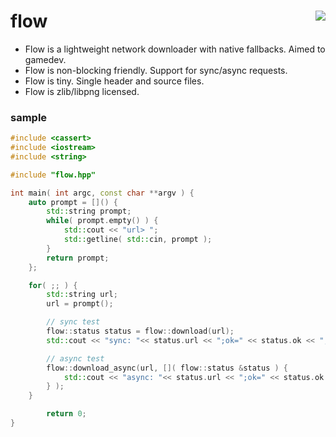 flow <a href="https://travis-ci.org/r-lyeh/flow"><img src="https://api.travis-ci.org/r-lyeh/flow.svg?branch=master" align="right" /></a>
====

- Flow is a lightweight network downloader with native fallbacks. Aimed to gamedev.
- Flow is non-blocking friendly. Support for sync/async requests.
- Flow is tiny. Single header and source files.
- Flow is zlib/libpng licensed.

### sample
```c++
#include <cassert>
#include <iostream>
#include <string>

#include "flow.hpp"

int main( int argc, const char **argv ) {
    auto prompt = []() {
        std::string prompt;
        while( prompt.empty() ) {
            std::cout << "url> ";
            std::getline( std::cin, prompt );
        }
        return prompt;
    };

    for( ;; ) {
        std::string url;
        url = prompt();

        // sync test
        flow::status status = flow::download(url);
        std::cout << "sync: "<< status.url << ";ok=" << status.ok << "," << status.data.size() << " bytes;" << status.code << std::endl;

        // async test
        flow::download_async(url, []( flow::status &status ) {
            std::cout << "async: "<< status.url << ";ok=" << status.ok << "," << status.data.size() << " bytes;" << status.code << std::endl;
        } );
    }

        return 0;
}
```

